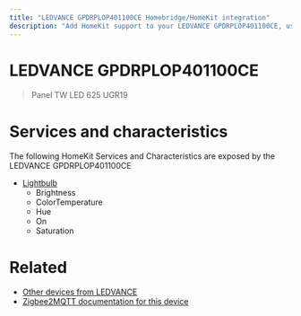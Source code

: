```yaml
---
title: "LEDVANCE GPDRPLOP401100CE Homebridge/HomeKit integration"
description: "Add HomeKit support to your LEDVANCE GPDRPLOP401100CE, using Homebridge, Zigbee2MQTT and homebridge-z2m."
---
```

<!---
This file has been GENERATED using src/docgen/docgen.ts
DO NOT EDIT THIS FILE MANUALLY!
-->
# LEDVANCE GPDRPLOP401100CE
> Panel TW LED 625 UGR19


# Services and characteristics
The following HomeKit Services and Characteristics are exposed by
the LEDVANCE GPDRPLOP401100CE

* [Lightbulb](../../light.md)
  * Brightness
  * ColorTemperature
  * Hue
  * On
  * Saturation


# Related
* [Other devices from LEDVANCE](../index.md#ledvance)
* [Zigbee2MQTT documentation for this device](https://www.zigbee2mqtt.io/devices/GPDRPLOP401100CE.html)